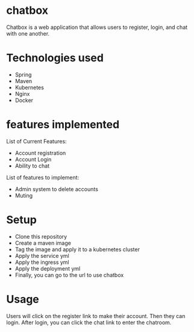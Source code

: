 # chatbox

Chatbox is a web application that allows users to register, login, and chat with one another. 

# Technologies used
* Spring 
* Maven
* Kubernetes
* Nginx
* Docker

# features implemented
List of Current Features:
* Account registration
* Account Login
* Ability to chat

List of features to implement:
* Admin system to delete accounts
* Muting

# Setup
* Clone this repository
* Create a maven image
* Tag the image and apply it to a kubernetes cluster
* Apply the service yml
* Apply the ingress yml
* Apply the deployment yml
* Finally, you can go to the url to use chatbox

# Usage
Users will click on the register link to make their account. Then they can login. After login, you can click the chat link to enter the chatroom.



